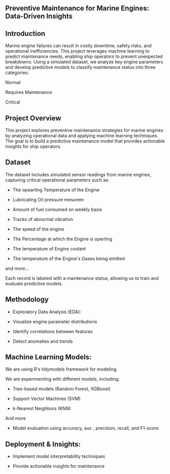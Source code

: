 ## Preventive Maintenance for Marine Engines: Data-Driven Insights

## Introduction

Marine engine failures can result in costly downtime, safety risks, and operational inefficiencies. This project leverages machine learning to predict maintenance needs, enabling ship operators to prevent unexpected breakdowns. Using a simulated dataset, we analyze key engine parameters and develop predictive models to classify maintenance status into three categories:

Normal

Requires Maintenance

Critical

## Project Overview

This project explores preventive maintenance strategies for marine engines by analyzing operational data and applying machine learning techniques. The goal is to build a predictive maintenance model that provides actionable insights for ship operators.

## Dataset

The dataset includes simulated sensor readings from marine engines, capturing critical operational parameters such as:

- The opearting Temperature of the Engine

- Lubricating Oil pressure mesurem

- Amount of fuel consumed on weekly basis

- Tracks of abnormal vibration

- The speed of the engine

- The Percentage at which the Engine is operting

- The temperature of Engine coolant

- The temperature of the Engine's Gases being emitted 

and more...

Each record is labeled with a maintenance status, allowing us to train and evaluate predictive models.

## Methodology

- Exploratory Data Analysis (EDA):

- Visualize engine parameter distributions

- Identify correlations between features

- Detect anomalies and trends


## Machine Learning Models:

We are using R's tidymodels framework for modeling.

We are experimenting with different models, including:

- Tree-based models (Random Forest, XGBoost)

- Support Vector Machines (SVM)

- k-Nearest Neighbors (KNN)

And more

- Model evaluation using accuracy, auc , precision, recall, and F1-score

## Deployment & Insights:

- Implement model interpretability techniques

- Provide actionable insights for maintenance 







